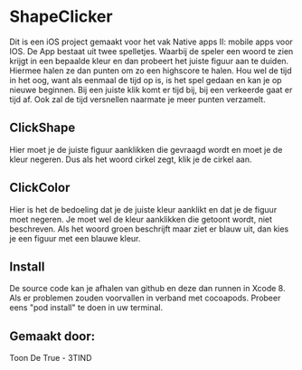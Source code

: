 # ShapeClicker
Dit is een iOS project gemaakt voor het vak Native apps II: mobile apps voor IOS.
De App bestaat uit twee spelletjes. Waarbij de speler een woord te zien krijgt in een bepaalde kleur en dan probeert het juiste figuur aan
te duiden. Hiermee halen ze dan punten om zo een highscore te halen. Hou wel de tijd in het oog, want als eenmaal de tijd op is, is het spel gedaan en kan je op nieuwe beginnen. Bij een juiste klik komt er tijd bij, bij een verkeerde gaat er tijd af. Ook zal de tijd versnellen naarmate je meer punten verzamelt.

## ClickShape
Hier moet je de juiste figuur aanklikken die gevraagd wordt en moet je de kleur negeren. Dus als het woord cirkel zegt, klik je de cirkel aan.

## ClickColor
Hier is het de bedoeling dat je de juiste kleur aanklikt en dat je de figuur moet negeren. Je moet wel de kleur aanklikken die getoont wordt, niet beschreven. Als het woord groen beschrijft maar ziet er blauw uit, dan kies je een figuur met een blauwe kleur.

## Install
De source code kan je afhalen van github en deze dan runnen in Xcode 8.
Als er problemen zouden voorvallen in verband met cocoapods. Probeer eens "pod install" te doen in uw terminal.

## Gemaakt door:
Toon De True - 3TIND
